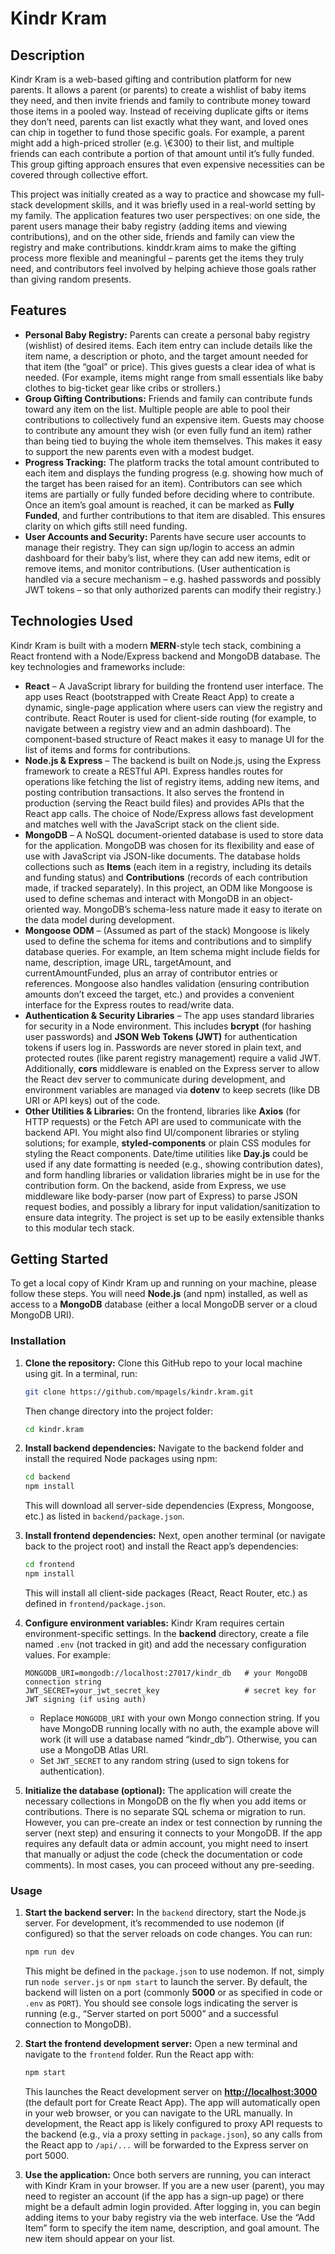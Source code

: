 # Kindr Kram

## Description

Kindr Kram is a web-based gifting and contribution platform for new parents. It allows a parent (or parents) to create a wishlist of baby items they need, and then invite friends and family to contribute money toward those items in a pooled way. Instead of receiving duplicate gifts or items they don’t need, parents can list exactly what they want, and loved ones can chip in together to fund those specific goals. For example, a parent might add a high-priced stroller (e.g. \€300) to their list, and multiple friends can each contribute a portion of that amount until it’s fully funded. This group gifting approach ensures that even expensive necessities can be covered through collective effort.

This project was initially created as a way to practice and showcase my full-stack development skills, and it was briefly used in a real-world setting by my family. The application features two user perspectives: on one side, the parent users manage their baby registry (adding items and viewing contributions), and on the other side, friends and family can view the registry and make contributions. kinddr.kram aims to make the gifting process more flexible and meaningful – parents get the items they truly need, and contributors feel involved by helping achieve those goals rather than giving random presents.

## Features

* **Personal Baby Registry:** Parents can create a personal baby registry (wishlist) of desired items. Each item entry can include details like the item name, a description or photo, and the target amount needed for that item (the “goal” or price). This gives guests a clear idea of what is needed. (For example, items might range from small essentials like baby clothes to big-ticket gear like cribs or strollers.)
* **Group Gifting Contributions:** Friends and family can contribute funds toward any item on the list. Multiple people are able to pool their contributions to collectively fund an expensive item. Guests may choose to contribute any amount they wish (or even fully fund an item) rather than being tied to buying the whole item themselves. This makes it easy to support the new parents even with a modest budget.
* **Progress Tracking:** The platform tracks the total amount contributed to each item and displays the funding progress (e.g. showing how much of the target has been raised for an item). Contributors can see which items are partially or fully funded before deciding where to contribute. Once an item’s goal amount is reached, it can be marked as **Fully Funded**, and further contributions to that item are disabled. This ensures clarity on which gifts still need funding.
* **User Accounts and Security:** Parents have secure user accounts to manage their registry. They can sign up/login to access an admin dashboard for their baby’s list, where they can add new items, edit or remove items, and monitor contributions. (User authentication is handled via a secure mechanism – e.g. hashed passwords and possibly JWT tokens – so that only authorized parents can modify their registry.)

## Technologies Used

Kindr Kram is built with a modern **MERN**-style tech stack, combining a React frontend with a Node/Express backend and MongoDB database. The key technologies and frameworks include:

* **React** – A JavaScript library for building the frontend user interface. The app uses React (bootstrapped with Create React App) to create a dynamic, single-page application where users can view the registry and contribute. React Router is used for client-side routing (for example, to navigate between a registry view and an admin dashboard). The component-based structure of React makes it easy to manage UI for the list of items and forms for contributions.
* **Node.js & Express** – The backend is built on Node.js, using the Express framework to create a RESTful API. Express handles routes for operations like fetching the list of registry items, adding new items, and posting contribution transactions. It also serves the frontend in production (serving the React build files) and provides APIs that the React app calls. The choice of Node/Express allows fast development and matches well with the JavaScript stack on the client side.
* **MongoDB** – A NoSQL document-oriented database is used to store data for the application. MongoDB was chosen for its flexibility and ease of use with JavaScript via JSON-like documents. The database holds collections such as **Items** (each item in a registry, including its details and funding status) and **Contributions** (records of each contribution made, if tracked separately). In this project, an ODM like Mongoose is used to define schemas and interact with MongoDB in an object-oriented way. MongoDB’s schema-less nature made it easy to iterate on the data model during development.
* **Mongoose ODM** – (Assumed as part of the stack) Mongoose is likely used to define the schema for items and contributions and to simplify database queries. For example, an Item schema might include fields for name, description, image URL, targetAmount, and currentAmountFunded, plus an array of contributor entries or references. Mongoose also handles validation (ensuring contribution amounts don’t exceed the target, etc.) and provides a convenient interface for the Express routes to read/write data.
* **Authentication & Security Libraries** – The app uses standard libraries for security in a Node environment. This includes **bcrypt** (for hashing user passwords) and **JSON Web Tokens (JWT)** for authentication tokens if users log in. Passwords are never stored in plain text, and protected routes (like parent registry management) require a valid JWT. Additionally, **cors** middleware is enabled on the Express server to allow the React dev server to communicate during development, and environment variables are managed via **dotenv** to keep secrets (like DB URI or API keys) out of the code.
* **Other Utilities & Libraries:** On the frontend, libraries like **Axios** (for HTTP requests) or the Fetch API are used to communicate with the backend API. You might also find UI/component libraries or styling solutions; for example, **styled-components** or plain CSS modules for styling the React components. Date/time utilities like **Day.js** could be used if any date formatting is needed (e.g., showing contribution dates), and form handling libraries or validation libraries might be in use for the contribution form. On the backend, aside from Express, we use middleware like body-parser (now part of Express) to parse JSON request bodies, and possibly a library for input validation/sanitization to ensure data integrity. The project is set up to be easily extensible thanks to this modular tech stack.

## Getting Started

To get a local copy of Kindr Kram up and running on your machine, please follow these steps. You will need **Node.js** (and npm) installed, as well as access to a **MongoDB** database (either a local MongoDB server or a cloud MongoDB URI).

### Installation

1. **Clone the repository:** Clone this GitHub repo to your local machine using git. In a terminal, run:

   ```bash
   git clone https://github.com/mpagels/kindr.kram.git
   ```

   Then change directory into the project folder:

   ```bash
   cd kindr.kram
   ```

2. **Install backend dependencies:** Navigate to the backend folder and install the required Node packages using npm:

   ```bash
   cd backend
   npm install
   ```

   This will download all server-side dependencies (Express, Mongoose, etc.) as listed in `backend/package.json`.

3. **Install frontend dependencies:** Next, open another terminal (or navigate back to the project root) and install the React app’s dependencies:

   ```bash
   cd frontend
   npm install
   ```

   This will install all client-side packages (React, React Router, etc.) as defined in `frontend/package.json`.

4. **Configure environment variables:** Kindr Kram requires certain environment-specific settings. In the **backend** directory, create a file named `.env` (not tracked in git) and add the necessary configuration values. For example:

   ```dotenv
   MONGODB_URI=mongodb://localhost:27017/kindr_db   # your MongoDB connection string
   JWT_SECRET=your_jwt_secret_key                   # secret key for JWT signing (if using auth)
   ```

   * Replace `MONGODB_URI` with your own Mongo connection string. If you have MongoDB running locally with no auth, the example above will work (it will use a database named “kindr\_db”). Otherwise, you can use a MongoDB Atlas URI.
   * Set `JWT_SECRET` to any random string (used to sign tokens for authentication).

5. **Initialize the database (optional):** The application will create the necessary collections in MongoDB on the fly when you add items or contributions. There is no separate SQL schema or migration to run. However, you can pre-create an index or test connection by running the server (next step) and ensuring it connects to your MongoDB. If the app requires any default data or admin account, you might need to insert that manually or adjust the code (check the documentation or code comments). In most cases, you can proceed without any pre-seeding.

### Usage

1. **Start the backend server:** In the `backend` directory, start the Node.js server. For development, it’s recommended to use nodemon (if configured) so that the server reloads on code changes. You can run:

   ```bash
   npm run dev
   ```

   This might be defined in the `package.json` to use nodemon. If not, simply run `node server.js` or `npm start` to launch the server. By default, the backend will listen on a port (commonly **5000** or as specified in code or `.env` as `PORT`). You should see console logs indicating the server is running (e.g., “Server started on port 5000” and a successful connection to MongoDB).
2. **Start the frontend development server:** Open a new terminal and navigate to the `frontend` folder. Run the React app with:

   ```bash
   npm start
   ```

   This launches the React development server on **[http://localhost:3000](http://localhost:3000)** (the default port for Create React App). The app will automatically open in your web browser, or you can navigate to the URL manually. In development, the React app is likely configured to proxy API requests to the backend (e.g., via a proxy setting in `package.json`), so any calls from the React app to `/api/...` will be forwarded to the Express server on port 5000.
3. **Use the application:** Once both servers are running, you can interact with Kindr Kram in your browser. If you are a new user (parent), you may need to register an account (if the app has a sign-up page) or there might be a default admin login provided. After logging in, you can begin adding items to your baby registry via the web interface. Use the “Add Item” form to specify the item name, description, and goal amount. The new item should appear on your list.

